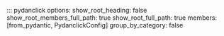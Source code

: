 <!-- prettier-ignore -->
::: pydanclick
    options:
        show_root_heading: false
        show_root_members_full_path: true
        show_root_full_path: true
        members: [from_pydantic, PydanclickConfig]
        group_by_category: false
